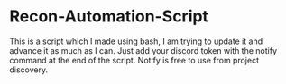 # Recon-Automation-Script
This is a script which I made using bash, I am trying to update it and advance it as much as I can.
Just add your discord token with the notify command at the end of the script.
Notify is free to use from project discovery.
